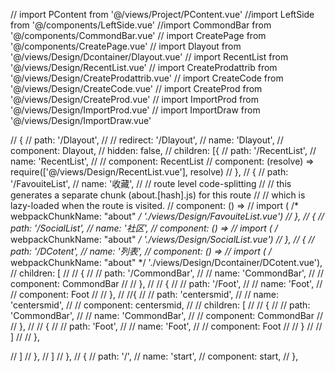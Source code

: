 // import PContent from '@/views/Project/PContent.vue'
//import LeftSide from '@/components/LeftSide.vue'
//import CommondBar from '@/components/CommondBar.vue'
// import CreatePage from '@/components/CreatePage.vue'
// import Dlayout from '@/views/Design/Dcontainer/Dlayout.vue'
// import RecentList from '@/views/Design/RecentList.vue'
// import CreateProdattrib from '@/views/Design/CreateProdattrib.vue'
// import CreateCode from '@/views/Design/CreateCode.vue'
// import CreateProd from '@/views/Design/CreateProd.vue'
// import ImportProd from '@/views/Design/ImportProd.vue'
// import ImportDraw from '@/views/Design/ImportDraw.vue'


// {
  //   path: '/Dlayout',
  //   // redirect: '/Dlayout',
  //   name: 'Dlayout',
  //   component: Dlayout,
  //   hidden: false,
  //   children: [{
  //       path: '/RecentList',
  //       name: 'RecentList',
  //       // component: RecentList
  //       component: (resolve) => require(['@/views/Design/RecentList.vue'], resolve)
  //     },
  //     {
  //       path: '/FavouiteList',
  //       name: '收藏',
  //       // route level code-splitting
  //       // this generates a separate chunk (about.[hash].js) for this route
  //       // which is lazy-loaded when the route is visited.
  //       component: () =>
  //         import ( /* webpackChunkName: "about" */ './views/Design/FavouiteList.vue')
  //     },
  //     {
  //       path: '/SocialList',
  //       name: '社区',
  //       component: () =>
  //         import ( /* webpackChunkName: "about" */ './views/Design/SocialList.vue')
  //     },
  //     {
  //       path: '/DCotent',
  //       name: '列表',
  //       component: () =>
  //         import ( /* webpackChunkName: "about" */ './views/Design/Dcontainer/DCotent.vue'),
  //       children: [
  //         // {
  //         //   path: '/CommondBar',
  //         //   name: 'CommondBar',
  //         //   component: CommondBar
  //         // },
  //         // {
  //         //   path: '/Foot',
  //         //   name: 'Foot',
  //         //   component: Foot
  //         // },
  //         //{
  //         //         path: 'centersmid',
  //         //         name: 'centersmid',
  //         //         component: centersmid,
  //         //         children: [
  //         //           {
  //         //             path: 'CommondBar',
  //         //             name: 'CommondBar',
  //         //             component: CommondBar
  //         //           },
  //         //           {
  //         //             path: 'Foot',
  //         //             name: 'Foot',
  //         //             component: Foot
  //         //           }
  //         //         ]
  //         //       },

  //       ]
  //     },
  //   ]
  // },
  // {
  //   path: '/',
  //   name: 'start',
  //   component: start,
  // },